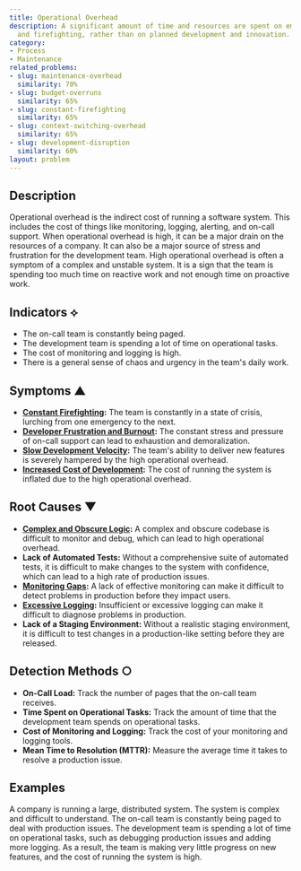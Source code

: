 ```yaml
---
title: Operational Overhead
description: A significant amount of time and resources are spent on emergency response
  and firefighting, rather than on planned development and innovation.
category:
- Process
- Maintenance
related_problems:
- slug: maintenance-overhead
  similarity: 70%
- slug: budget-overruns
  similarity: 65%
- slug: constant-firefighting
  similarity: 65%
- slug: context-switching-overhead
  similarity: 65%
- slug: development-disruption
  similarity: 60%
layout: problem
---
```


## Description
Operational overhead is the indirect cost of running a software system. This includes the cost of things like monitoring, logging, alerting, and on-call support. When operational overhead is high, it can be a major drain on the resources of a company. It can also be a major source of stress and frustration for the development team. High operational overhead is often a symptom of a complex and unstable system. It is a sign that the team is spending too much time on reactive work and not enough time on proactive work.

## Indicators ⟡
- The on-call team is constantly being paged.
- The development team is spending a lot of time on operational tasks.
- The cost of monitoring and logging is high.
- There is a general sense of chaos and urgency in the team's daily work.

## Symptoms ▲
- **[Constant Firefighting](constant-firefighting.md):** The team is constantly in a state of crisis, lurching from one emergency to the next.
- **[Developer Frustration and Burnout](developer-frustration-and-burnout.md):** The constant stress and pressure of on-call support can lead to exhaustion and demoralization.
- **[Slow Development Velocity](slow-development-velocity.md):** The team's ability to deliver new features is severely hampered by the high operational overhead.
- **[Increased Cost of Development](increased-cost-of-development.md):** The cost of running the system is inflated due to the high operational overhead.

## Root Causes ▼
- **[Complex and Obscure Logic](complex-and-obscure-logic.md):** A complex and obscure codebase is difficult to monitor and debug, which can lead to high operational overhead.
- **Lack of Automated Tests:** Without a comprehensive suite of automated tests, it is difficult to make changes to the system with confidence, which can lead to a high rate of production issues.
- **[Monitoring Gaps](monitoring-gaps.md):** A lack of effective monitoring can make it difficult to detect problems in production before they impact users.
- **[Excessive Logging](excessive-logging.md):** Insufficient or excessive logging can make it difficult to diagnose problems in production.
- **Lack of a Staging Environment:** Without a realistic staging environment, it is difficult to test changes in a production-like setting before they are released.

## Detection Methods ○
- **On-Call Load:** Track the number of pages that the on-call team receives.
- **Time Spent on Operational Tasks:** Track the amount of time that the development team spends on operational tasks.
- **Cost of Monitoring and Logging:** Track the cost of your monitoring and logging tools.
- **Mean Time to Resolution (MTTR):** Measure the average time it takes to resolve a production issue.

## Examples
A company is running a large, distributed system. The system is complex and difficult to understand. The on-call team is constantly being paged to deal with production issues. The development team is spending a lot of time on operational tasks, such as debugging production issues and adding more logging. As a result, the team is making very little progress on new features, and the cost of running the system is high.
